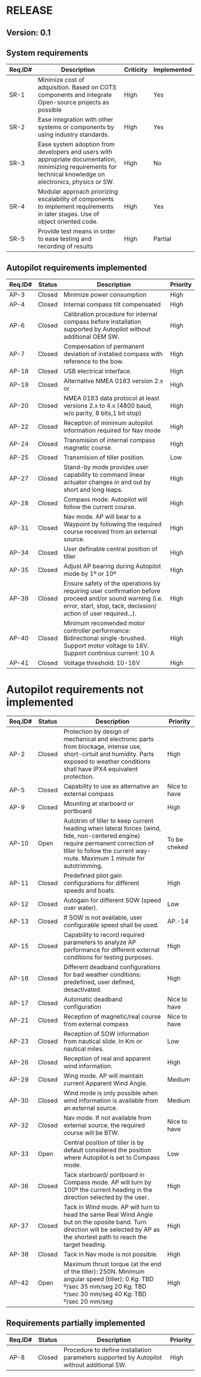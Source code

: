 # RELEASE
## Version: 0.1
## System requirements
| Req.ID# | Description | Criticity | Implemented |
| ------- | ------------------------------------------------------------------------------------------------------------------------------------------------------------- | --------- | ----------- |
| SR-1 | Minimize cost of adquisition. Based on COTS components and integrate Open-source projects as possible | High | Yes |
| SR-2 | Ease integration with other systems or components by using industry standards. | High | Yes |
| SR-3 | Ease system adoption from developers and users with appropriate documentation, minimizing requirements for technical knowledge on electronics, physics or SW. | High | No |
| SR-4 | Modular approach priorizing escalability of components to implement requirements in later stages. Use of object oriented code. | High | Yes |
| SR-5 | Provide test means in order to ease testing and recording of results | High | Partial |

## Autopilot requirements implemented
| Req.ID# | Status | Description | Priority |
| ----------------------------------------------------------------------------------------------------------------------------------------------------------------------------------------------------------------------------------- | ------ | ------------------------------------------------------------------------------------------------------------------------------------------------------------------------------------------ | -------- |
| AP-3 | Closed | Minimize power consumption | High |
| AP-4 | Closed | Internal compass tilt compensated | High |
| AP-6 | Closed | Calibration procedure for internal compass before installation supported by Autopilot without additional OEM SW. | High |
| AP-7 | Closed | Compensation of permanent deviation of installed compass with reference to the bow. | High |
| AP-18 | Closed | USB electrical interface. | High |
| AP-19 | Closed | Alternative NMEA 0183 version 2.x or | High | er electrical interface (RS422). | Nice to have
| AP-20 | Closed | NMEA 0183 data protocol at least versions 2.x to 4.x (4800 baud, w/o parity, 8 bits,1 bit stop) | High
| AP-22 | Closed | Reception of minimum autopilot information required for Nav mode | High
| AP-24 | Closed | Transmision of internal compass magnetic course. | High
| AP-25 | Closed | Transmision of tiller position. | Low
| AP-27 | Closed | Stand-by mode provides user capability to command linear actuator changes in and out by short and long leaps. | High
| AP-28 | Closed | Compass mode. Autopilot will follow the current course. | High
| AP-31 | Closed | Nav mode. AP will bear to a Waypoint by following the required course received from an external source. | High
| AP-34 | Closed | User definable central position of tiller | High
| AP-35 | Closed | Adjust AP bearing during Autopilot mode by 1º or 10º | High
| AP-39 | Closed | Ensure safety of the operations by requiring user confirmation before proceed and/or sound warning (i.e. error, start, stop, tack, decission/ action of user required...). | High
| AP-40 | Closed | Minimum recomended motor controller performance: Bidirectional single-brushed. Support motor voltage to 16V. Support continous current: 10 A | High
| AP-41 | Closed | Voltage threshold: 10-16V | High

# Autopilot requirements not implemented

| Req.ID# | Status | Description                                                                                                                                                                                                 | Priority       |
| ------- | ------ | ----------------------------------------------------------------------------------------------------------------------------------------------------------------------------------------------------------- | ------------ |
| AP-2    | Closed | Protection by design of mechanical and electronic parts from blockage, intense use, short-cirtuit and humidity. Parts exposed to weather conditions shall have IPX4 equivalent protection.                  | High         |
| AP-5    | Closed | Capability to use as alternative an external compass  | Nice to have |  
| AP-9    | Closed | Mounting at starboard or portboard | High           |
| AP-10   | Open   | Autotrim of tiller to keep current heading when lateral forces (wind, tide, non-centered engine) require permanent correction of tiller to follow the current way-route. Maximum 1 minute for autotrimming. | To be cheked |     |     |     |     |
| AP-11   | Closed | Predefined pilot gain configurations for different speeds and boats. | High  |
| AP-12   | Closed | Autogain for different SOW (speed over water).  | Low            |
| AP-13   | Closed | If SOW is not available, user configurable speed shall be used. | AP.-14  | Closed | User configurable gain for testing purposes.    | High           |
| AP-15   | Closed | Capability to record required parameters to analyze AP performance for different external conditions for testing purposes.     | High           |
| AP-16   | Closed | Different deadband configurations for bad weather conditions: predefined, user defined, desactivated.   | High           |
AP-17 | Closed | Automatic deadband configuration  | Nice to have |  
 AP-21 | Closed | Reception of magnetic/real course from external compass | Nice to have |
AP-23 | Closed | Reception of SOW information from nautical slide. In Km or nautical miles. | Low |
  | AP-26 | Closed | Reception of real and apparent wind information. | High |
  | AP-29 | Closed | Wing mode. AP will maintain current Apparent Wind Angle. | Medium |
  | AP-30 | Closed | Wind mode is only possible when wind information is available from an external source. | Medium |
  | AP-32 | Closed | Nav mode. If not available from external source, the required course will be BTW. | Nice to have |
  | AP-33 | Open | Central position of tiller is by default considered the position where Autopilot is set to Compass mode. | Low |
  | AP-36 | Closed | Tack starboard/ portboard in Compass mode. AP will turn by 100º the current heading in the direction selected by the user. | High
| AP-37 | Closed | Tack in Wind mode. AP will turn to head the same Real Wind Angle but on the oposite band. Turn direction will be selected by AP as the shortest path to reach the target heading. | High |
 | AP-38 | Closed | Tack in Nav mode is not possible. | High |
  | AP-42 | Open | Maximum thrust torque (at the end of the tiller): 250N. Minimum angular speed (tiller): 0 Kg: TBD º/sec 35 mm/seg 20 Kg: TBD º/sec 30 mm/seg 40 Kg: TBD º/sec 20 mm/seg | High |

## Requirements partially implemented
| Req.ID# | Status | Description | Priority |
| ------- | ------ | ----------------------------------------------------------------------------------------- | -------- |
| AP-8  | Closed | Procedure to define installation parameters supported by Autopilot without additional SW. | High |

